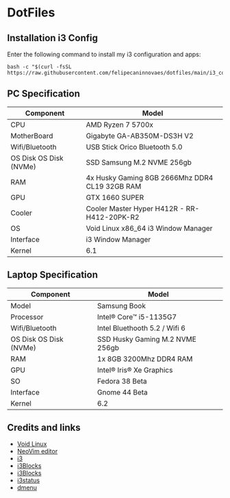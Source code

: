 # DotFiles

Installation i3 Config
------------

Enter the following command to install my i3 configuration and apps:

    bash -c "$(curl -fsSL https://raw.githubusercontent.com/felipecaninnovaes/dotfiles/main/i3_config.sh)";

## PC Specification

| Component        | Model                                              |
| ---------------- | ---------------------------------------------------|
| CPU              | AMD Ryzen 7 5700x                                  |
| MotherBoard      | Gigabyte GA-AB350M-DS3H V2                         |
| Wifi/Bluetooth   | USB Stick Orico Bluetooth 5.0                      |
| OS Disk OS Disk (NVMe)| SSD Samsung M.2 NVME 256gb               |
| RAM              | 4x Husky Gaming 8GB 2666Mhz DDR4 CL19 32GB RAM     |
| GPU              | GTX 1660 SUPER                                     |
| Cooler    	     | Cooler Master Hyper H412R - RR-H412-20PK-R2        |
| OS               | Void Linux x86_64 i3 Window Manager                |
| Interface        | i3 Window Manager                                  |
| Kernel           | 6.1                                                |


## Laptop Specification

| Component        | Model                                              |
| ---------------- | ---------------------------------------------------|
| Model            | Samsung Book                                       |
| Processor        | Intel® Core™ i5-1135G7                             |
| Wifi/Bluetooth   | Intel Bluethooth 5.2 / Wifi 6                      |
| OS Disk OS Disk (NVMe)| SSD Husky Gaming M.2 NVME 256gb               |
| RAM              | 1x 8GB 3200Mhz DDR4 RAM                            |
| GPU              | Intel® Iris® Xe Graphics                           |
| SO               | Fedora 38 Beta                                     |
| Interface        | Gnome 44 Beta                                      |
| Kernel           | 6.2                                                |

## Credits and links

* [Void Linux](https://github.com/void-linux)
* [NeoVim editor](https://github.com/neovim/neovim)
* [i3](https://github.com/i3/i3)
* [i3Blocks](https://github.com/vivien/i3blocks)
* [i3Blocks](https://github.com/vivien/i3blocks)
* [i3status](https://github.com/i3/i3status)
* [dmenu](https://github.com/stilvoid/dmenu)

